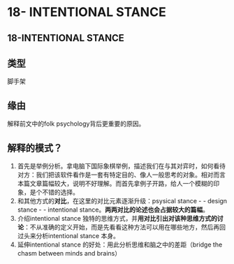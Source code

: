 # 18- INTENTIONAL STANCE

## 18-INTENTIONAL STANCE

## 类型

脚手架

## 缘由

解释前文中的folk psychology背后更重要的原因。

## 解释的模式？

1. 首先是举例分析。拿电脑下国际象棋举例，描述我们在与其对弈时，如何看待对方：我们把该软件看作是一套有特定目的、像人一般思考的对象。相对而言本篇文章篇幅较大，说明不好理解。而首先拿例子开路，给人一个模糊的印象，是个不错的选择。
2. 和其他方式的**对比**，在这里的对比元素逐渐升级：psysical stance - - design stance - - intentional stance。**两两对比的论述也会占据较大的篇幅**。
3. 介绍intentional stance 独特的思维方式，并**用对比引出对该种思维方式的讨论**：不从准确的定义开始，而是先看看这种方法可以用在哪些地方，然后再回过头来分析intentional stance 本身。
4. 延伸intentional stance 的好处：用此分析思维和脑之中的差距（bridge the chasm between minds and brains）

